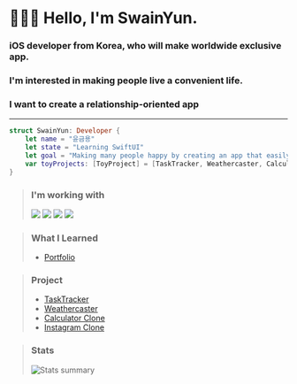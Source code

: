 # 🧑🏻‍💻 Hello, I'm SwainYun.
### iOS developer from Korea, who will make worldwide exclusive app.
### I'm interested in making people live a convenient life.
### I want to create a relationship-oriented app
---------------------------------------------------------------------
```Swift
struct SwainYun: Developer {
    let name = "윤금용"
    let state = "Learning SwiftUI"
    let goal = "Making many people happy by creating an app that easily solves difficult things in real life"
    var toyProjects: [ToyProject] = [TaskTracker, Weathercaster, CalculatorClone, InstagramClone, LetUsMeet]
}
```
> ### **I'm working with**
> <a href="https://developer.apple.com/swift/" target="_blank"><img src="https://img.shields.io/badge/Swift-F05138?style=flat&logo=Swift&logoColor=white"></a>
> <a href="https://iterm2.com" target="_blank"><img src="https://img.shields.io/badge/iTerm2-000000?style=flat&logo=iTerm2&logoColor=white"></a>
> <a href="https://git-scm.com" target="_blank"><img src="https://img.shields.io/badge/Git-F05032?style=flat&logo=Git&logoColor=white"></a>
> <a href="https://developer.apple.com/kr/xcode/" target="_blank"><img src="https://img.shields.io/badge/Xcode-147EFB?style=flat&logo=Xcode&logoColor=white"></a>

> ### **What I Learned**
> * [Portfolio](https://github.com/Remaked-Swain/Portfolio.git)

> ### **Project**
>* [TaskTracker](https://github.com/Remaked-Swain/TaskTracker.git)
>* [Weathercaster](https://github.com/Remaked-Swain/Weathercaster.git)
>* [Calculator Clone](https://github.com/Remaked-Swain/CalculatorClone.git)
>* [Instagram Clone](https://github.com/Remaked-Swain/InstagramClone.git)

> ### **Stats**
> ![Stats summary](https://github-readme-stats.vercel.app/api?username=Remaked-Swain&theme=outrun&show_icons=true)
